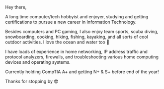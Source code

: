 Hey there,

A long time computer/tech hobbyist and enjoyer, studying and getting certifications to pursue a new career in Information Technology.  

Besides computers and PC gaming, I also enjoy team sports, scuba diving, snowboarding, cooking, hiking, fishing, kayaking, and all sorts of cool outdoor activities. I love the ocean and water too :ocean:

I have loads of experience in home networking, IP address traffic and protocol analyzers, firewalls, and troubleshooting various home computing devices and operating systems. 

Currently holding CompTIA A+ and getting N+ & S+ before end of the year! 

Thanks for stopping by :sunglasses:




<!--
**thomasgolian/thomasgolian** is a ✨ _special_ ✨ repository because its `README.md` (this file) appears on your GitHub profile.

Here are some ideas to get you started:

- 🔭 I’m currently working on ...
- 🌱 I’m currently learning ...
- 👯 I’m looking to collaborate on ...
- 🤔 I’m looking for help with ...
- 💬 Ask me about ...
- 📫 How to reach me: ...
- 😄 Pronouns: ...
- ⚡ Fun fact: ...
-->
